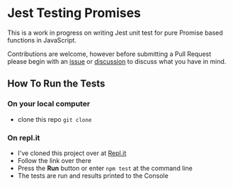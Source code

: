 # Jest Testing Promises

This is a work in progress on writing Jest unit test for pure Promise based functions in JavaScript.

Contributions are welcome, however before submitting a Pull Request please begin with an [issue](https://github.com/subz390/listProcess/issues) or [discussion](https://github.com/subz390/listProcess/discussions) to discuss what you have in mind.

## How To Run the Tests

### On your local computer
- clone this repo `git clone `


### On repl.it
- I've cloned this project over at [Repl.it](https://repl.it/@subz390/listProcess)
- Follow the link over there
- Press the **Run** button or enter `npm test` at the command line
- The tests are run and results printed to the Console